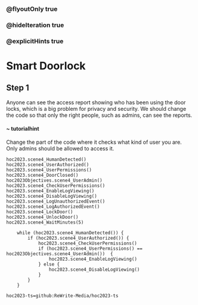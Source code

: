 ### @flyoutOnly true
### @hideIteration true
### @explicitHints true

# Smart Doorlock

## Step 1
Anyone can see the access report showing who has been using the door locks, which is a big problem for privacy and security. We should change the code so that only the right people, such as admins, can see the reports.

#### ~ tutorialhint 
Change the part of the code where it checks what kind of user you are. Only admins should be allowed to access it.

```ghost
hoc2023.scene4_HumanDetected()
hoc2023.scene4_UserAuthorized()
hoc2023.scene4_UserPermissions()
hoc2023.scene4_DoorClosed()
hoc2023Objectives.scene4_UserAdmin()
hoc2023.scene4_CheckUserPermissions()
hoc2023.scene4_EnableLogViewing()
hoc2023.scene4_DisableLogViewing()
hoc2023.scene4_LogUnauthorizedEvent()
hoc2023.scene4_LogAuthorizedEvent()
hoc2023.scene4_LockDoor()
hoc2023.scene4_UnlockDoor()
hoc2023.scene4_WaitMinutes(5)
```
```template
    while (hoc2023.scene4_HumanDetected()) {
        if (hoc2023.scene4_UserAuthorized()) {
            hoc2023.scene4_CheckUserPermissions()
            if (hoc2023.scene4_UserPermissions() == hoc2023Objectives.scene4_UserAdmin())  {
                hoc2023.scene4_EnableLogViewing()
            } else {
                hoc2023.scene4_DisableLogViewing()
            }
        }
    }

```

```package
hoc2023-ts=github:ReWrite-Media/hoc2023-ts
```